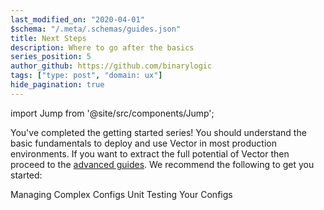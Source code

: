 ```yaml
---
last_modified_on: "2020-04-01"
$schema: "/.meta/.schemas/guides.json"
title: Next Steps
description: Where to go after the basics
series_position: 5
author_github: https://github.com/binarylogic
tags: ["type: post", "domain: ux"]
hide_pagination: true
---
```


import Jump from '@site/src/components/Jump';

You've completed the getting started series! You should understand the basic
fundamentals to deploy and use Vector in most production environments. If you
want to extract the full potential of Vector then proceed to the
[advanced guides][guides.advanced]. We recommend the following to get you
started:

<Jump to="/guides/advanced/managing-complex-configs/" leftIcon="book">
  Managing Complex Configs
</Jump>
<Jump to="/guides/advanced/unit-testing/" leftIcon="book">
  Unit Testing Your Configs
</Jump>

[guides.advanced]: /guides/advanced/
